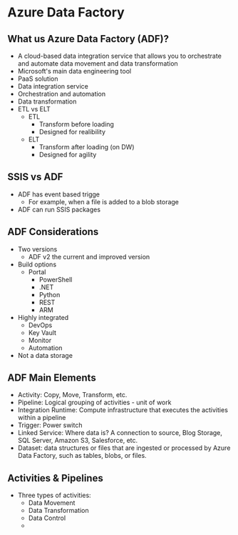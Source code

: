 # Azure Data Factory

## What us Azure Data Factory (ADF)?
- A cloud-based data integration service that allows you to orchestrate and automate data movement and data transformation
- Microsoft's main data engineering tool
- PaaS solution
- Data integration service
- Orchestration and automation
- Data transformation
- ETL vs ELT
  - ETL
    - Transform before loading
    - Designed for realibility
  - ELT
    - Transform after loading (on DW)
    - Designed for agility
## SSIS vs ADF
- ADF has event based trigge
  - For example, when a file is added to a blob storage
- ADF can run SSIS packages
## ADF Considerations
- Two versions
  - ADF v2 the current and improved version
- Build options
  - Portal
	- PowerShell
	- .NET
	- Python
	- REST
	- ARM
- Highly integrated
  - DevOps
  - Key Vault
  - Monitor
  - Automation
- Not a data storage  
## ADF Main Elements
- Activity: Copy, Move, Transform, etc.
- Pipeline: Logical grouping of activities - unit of work
- Integration Runtime: Compute infrastructure that executes the activities within a pipeline
- Trigger: Power switch
- Linked Service: Where data is? A connection to source, Blog Storage, SQL Server, Amazon S3, Salesforce, etc.
- Dataset: data structures or files that are ingested or processed by Azure Data Factory, such as tables, blobs, or files.
## Activities & Pipelines
- Three types of activities:
  - Data Movement
  - Data Transformation
  - Data Control
  -  


